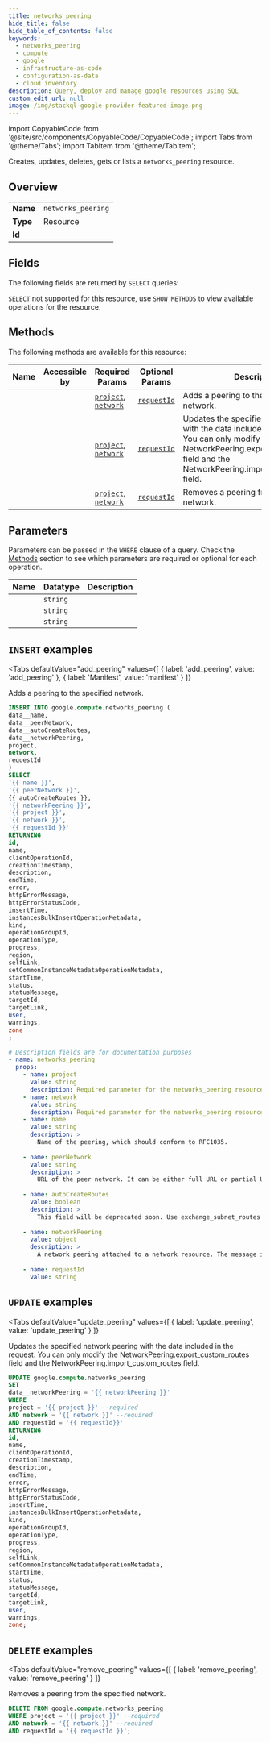 ```yaml
--- 
title: networks_peering
hide_title: false
hide_table_of_contents: false
keywords:
  - networks_peering
  - compute
  - google
  - infrastructure-as-code
  - configuration-as-data
  - cloud inventory
description: Query, deploy and manage google resources using SQL
custom_edit_url: null
image: /img/stackql-google-provider-featured-image.png
---
```


import CopyableCode from '@site/src/components/CopyableCode/CopyableCode';
import Tabs from '@theme/Tabs';
import TabItem from '@theme/TabItem';

Creates, updates, deletes, gets or lists a <code>networks_peering</code> resource.

## Overview
<table><tbody>
<tr><td><b>Name</b></td><td><code>networks_peering</code></td></tr>
<tr><td><b>Type</b></td><td>Resource</td></tr>
<tr><td><b>Id</b></td><td><CopyableCode code="google.compute.networks_peering" /></td></tr>
</tbody></table>

## Fields

The following fields are returned by `SELECT` queries:

`SELECT` not supported for this resource, use `SHOW METHODS` to view available operations for the resource.


## Methods

The following methods are available for this resource:

<table>
<thead>
    <tr>
    <th>Name</th>
    <th>Accessible by</th>
    <th>Required Params</th>
    <th>Optional Params</th>
    <th>Description</th>
    </tr>
</thead>
<tbody>
<tr>
    <td><a href="#add_peering"><CopyableCode code="add_peering" /></a></td>
    <td><CopyableCode code="insert" /></td>
    <td><a href="#parameter-project"><code>project</code></a>, <a href="#parameter-network"><code>network</code></a></td>
    <td><a href="#parameter-requestId"><code>requestId</code></a></td>
    <td>Adds a peering to the specified network.</td>
</tr>
<tr>
    <td><a href="#update_peering"><CopyableCode code="update_peering" /></a></td>
    <td><CopyableCode code="update" /></td>
    <td><a href="#parameter-project"><code>project</code></a>, <a href="#parameter-network"><code>network</code></a></td>
    <td><a href="#parameter-requestId"><code>requestId</code></a></td>
    <td>Updates the specified network peering with the data included in the request. You can only modify the NetworkPeering.export_custom_routes field and the NetworkPeering.import_custom_routes field.</td>
</tr>
<tr>
    <td><a href="#remove_peering"><CopyableCode code="remove_peering" /></a></td>
    <td><CopyableCode code="delete" /></td>
    <td><a href="#parameter-project"><code>project</code></a>, <a href="#parameter-network"><code>network</code></a></td>
    <td><a href="#parameter-requestId"><code>requestId</code></a></td>
    <td>Removes a peering from the specified network.</td>
</tr>
</tbody>
</table>

## Parameters

Parameters can be passed in the `WHERE` clause of a query. Check the [Methods](#methods) section to see which parameters are required or optional for each operation.

<table>
<thead>
    <tr>
    <th>Name</th>
    <th>Datatype</th>
    <th>Description</th>
    </tr>
</thead>
<tbody>
<tr id="parameter-network">
    <td><CopyableCode code="network" /></td>
    <td><code>string</code></td>
    <td></td>
</tr>
<tr id="parameter-project">
    <td><CopyableCode code="project" /></td>
    <td><code>string</code></td>
    <td></td>
</tr>
<tr id="parameter-requestId">
    <td><CopyableCode code="requestId" /></td>
    <td><code>string</code></td>
    <td></td>
</tr>
</tbody>
</table>

## `INSERT` examples

<Tabs
    defaultValue="add_peering"
    values={[
        { label: 'add_peering', value: 'add_peering' },
        { label: 'Manifest', value: 'manifest' }
    ]}
>
<TabItem value="add_peering">

Adds a peering to the specified network.

```sql
INSERT INTO google.compute.networks_peering (
data__name,
data__peerNetwork,
data__autoCreateRoutes,
data__networkPeering,
project,
network,
requestId
)
SELECT 
'{{ name }}',
'{{ peerNetwork }}',
{{ autoCreateRoutes }},
'{{ networkPeering }}',
'{{ project }}',
'{{ network }}',
'{{ requestId }}'
RETURNING
id,
name,
clientOperationId,
creationTimestamp,
description,
endTime,
error,
httpErrorMessage,
httpErrorStatusCode,
insertTime,
instancesBulkInsertOperationMetadata,
kind,
operationGroupId,
operationType,
progress,
region,
selfLink,
setCommonInstanceMetadataOperationMetadata,
startTime,
status,
statusMessage,
targetId,
targetLink,
user,
warnings,
zone
;
```
</TabItem>
<TabItem value="manifest">

```yaml
# Description fields are for documentation purposes
- name: networks_peering
  props:
    - name: project
      value: string
      description: Required parameter for the networks_peering resource.
    - name: network
      value: string
      description: Required parameter for the networks_peering resource.
    - name: name
      value: string
      description: >
        Name of the peering, which should conform to RFC1035.
        
    - name: peerNetwork
      value: string
      description: >
        URL of the peer network. It can be either full URL or partial URL. The peer network may belong to a different project. If the partial URL does not contain project, it is assumed that the peer network is in the same project as the current network.
        
    - name: autoCreateRoutes
      value: boolean
      description: >
        This field will be deprecated soon. Use exchange_subnet_routes in network_peering instead. Indicates whether full mesh connectivity is created and managed automatically between peered networks. Currently this field should always be true since Google Compute Engine will automatically create and manage subnetwork routes between two networks when peering state is ACTIVE.
        
    - name: networkPeering
      value: object
      description: >
        A network peering attached to a network resource. The message includes the peering name, peer network, peering state, and a flag indicating whether Google Compute Engine should automatically create routes for the peering.
        
    - name: requestId
      value: string
```
</TabItem>
</Tabs>


## `UPDATE` examples

<Tabs
    defaultValue="update_peering"
    values={[
        { label: 'update_peering', value: 'update_peering' }
    ]}
>
<TabItem value="update_peering">

Updates the specified network peering with the data included in the request. You can only modify the NetworkPeering.export_custom_routes field and the NetworkPeering.import_custom_routes field.

```sql
UPDATE google.compute.networks_peering
SET 
data__networkPeering = '{{ networkPeering }}'
WHERE 
project = '{{ project }}' --required
AND network = '{{ network }}' --required
AND requestId = '{{ requestId}}'
RETURNING
id,
name,
clientOperationId,
creationTimestamp,
description,
endTime,
error,
httpErrorMessage,
httpErrorStatusCode,
insertTime,
instancesBulkInsertOperationMetadata,
kind,
operationGroupId,
operationType,
progress,
region,
selfLink,
setCommonInstanceMetadataOperationMetadata,
startTime,
status,
statusMessage,
targetId,
targetLink,
user,
warnings,
zone;
```
</TabItem>
</Tabs>


## `DELETE` examples

<Tabs
    defaultValue="remove_peering"
    values={[
        { label: 'remove_peering', value: 'remove_peering' }
    ]}
>
<TabItem value="remove_peering">

Removes a peering from the specified network.

```sql
DELETE FROM google.compute.networks_peering
WHERE project = '{{ project }}' --required
AND network = '{{ network }}' --required
AND requestId = '{{ requestId }}';
```
</TabItem>
</Tabs>
